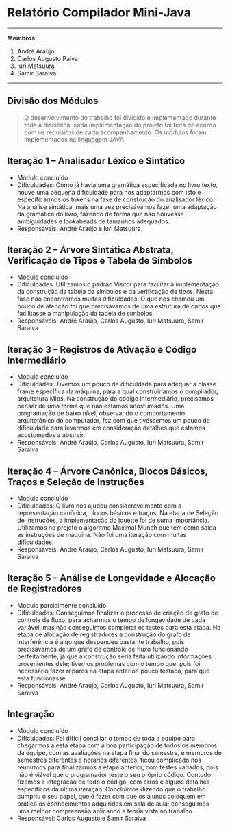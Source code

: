 # Relatório Compilador Mini-Java #

---

**Membros:**
  1. André Araújo
  1. Carlos Augusto Paiva
  1. Iuri Matsuura
  1. Samir Saraiva

---

## Divisão dos Módulos ##
> O desenvolvimento do trabalho foi dividido e implementado durante toda a disciplina, cada implementação do projeto foi feita de acordo com os requisitos de cada acompanhamento. Os módulos foram implementados na linguagem JAVA.

## Iteração 1 – Analisador Léxico e Sintático ##
  * Módulo concluído
  * Dificuldades: Como já havia uma gramática especificada no livro texto, houve uma pequena dificuldade para nos adaptarmos com isto e especificarmos os tokens na fase de construção do analisador léxico. Na análise sintática, mais uma vez precisávamos fazer uma adaptação da gramática do livro, fazendo de forma que não houvesse ambiguidades e lookaheads de tamanhos adequados.
  * Responsáveis: André Araújo e Iuri Matsuura.

## Iteração 2 – Árvore Sintática Abstrata, Verificação de Tipos e Tabela de Símbolos ##
  * Módulo concluído
  * Dificuldades: Utilizamos o padrão Visitor para facilitar a implementação da construção da tabela de símbolos e da verificação de tipos. Nesta fase não encontramos muitas dificuldades. O que nos chamou um pouco de atenção foi que precisávamos de uma estrutura de dados que facilitasse a manipulação da tabela de símbolos.
  * Responsáveis: André Araújo, Carlos Augusto, Iuri Matsuura, Samir Saraiva

## Iteração 3 – Registros de Ativação e Código Intermediário ##
  * Módulo concluído
  * Dificuldades: Tivemos um pouco de dificuldade para adequar a classe frame específica da máquina, para a qual construiríamos o compilador, arquitetura Mips. Na construção do código intermediário, precisamos pensar de uma forma que não estamos acostumados. Uma programação de baixo nível, observando o comportamento arquitetônico do computador, fez com que tivéssemos um pouco de dificuldade para levarmos em consideração detalhes que estamos acostumados a abstrair.
  * Responsáveis: André Araújo, Carlos Augusto, Iuri Matsuura, Samir Saraiva

## Iteração 4 – Árvore Canônica, Blocos Básicos, Traços e Seleção de Instruções ##
  * Módulo concluído
  * Dificuldades: O livro nos ajudou consideravelmente com a representação canônica, blocos básicos e traços. Na etapa de Seleção de Instruções, a implementação do jouette foi de suma importância. Utilizamos no projeto o algoritmo Maximal Munch que tem como saída as instruções de máquina. Não foi uma iteração com muitas dificuldades.
  * Responsáveis: André Araújo, Carlos Augusto, Iuri Matsuura, Samir Saraiva

## Iteração 5 – Análise de Longevidade e Alocação de Registradores ##
  * Módulo parcialmente concluído
  * Dificuldades: Conseguimos finalizar o processo de criação do grafo de controle de fluxo, para acharmos o tempo de longevidade de cada variável, mas não conseguimos completar os testes para esta etapa. Na etapa de alocação de registradores a construção do grafo de interferência é algo que despendeu bastante trabalho, pois precisávamos de um grafo de controle de fluxo funcionando perfeitamente, já que a construção seria feita utilizando informações provenientes dele; tivemos problemas com o tempo que, pois foi necessário fazer reparos na etapa anterior, pouco testada, para que esta funcionasse.
  * Responsáveis: André Araújo, Carlos Augusto, Iuri Matsuura, Samir Saraiva

## Integração ##
  * Módulo concluído
  * Dificuldades: Foi difícil conciliar o tempo de toda a equipe para chegarmos a esta etapa com a boa participação de todos os membros da equipe, com as avaliações na etapa final do semestre, e membros de semestres diferentes e horários diferentes, ficou complicado nos reunirmos para finalizarmos a etapa anterior, com testes variados, pois não é viável que o programador teste o seu próprio código. Contudo fizemos a integração de todo o código, com erros e alguns detalhes específicos da última iteração. Concluímos dizendo que o trabalho cumpriu o seu papel, que é fazer com que os alunos coloquem em prática os conhecimentos adquiridos em sala de aula; conseguimos uma melhor compreensão aplicando a teoria vista no trabalho.
  * Responsável: Carlos Augusto e Samir Saraiva